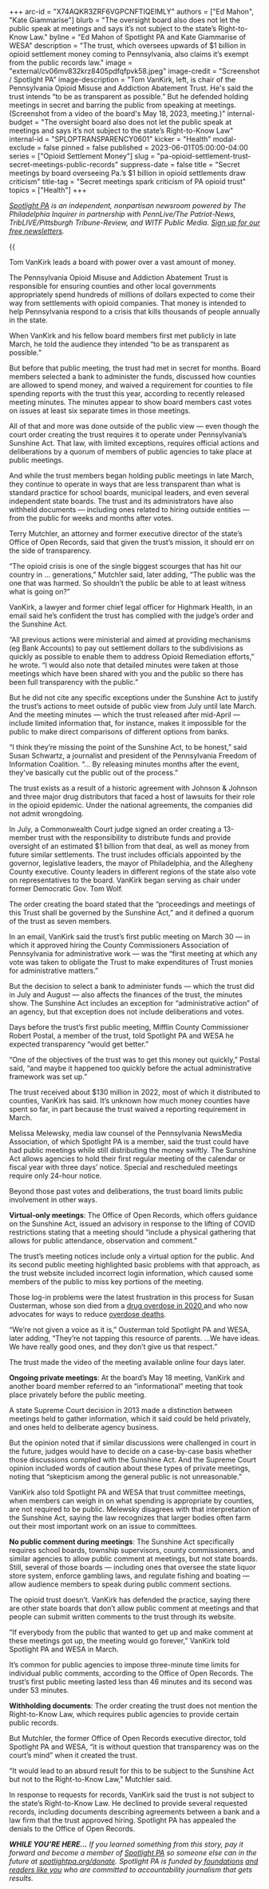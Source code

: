 +++
arc-id = "X74AQKR3ZRF6VGPCNFTIQEIMLY"
authors = ["Ed Mahon", "Kate Giammarise"]
blurb = "The oversight board also does not let the public speak at meetings and says it’s not subject to the state’s Right-to-Know Law."
byline = "Ed Mahon of Spotlight PA and Kate Giammarise of WESA"
description = "The trust, which oversees upwards of $1 billion in opioid settlement money coming to Pennsylvania, also claims it’s exempt from the public records law."
image = "external/cv06mv832krz8405pdfqfpvk58.jpeg"
image-credit = "Screenshot / Spotlight PA"
image-description = "Tom VanKirk, left, is chair of the Pennsylvania Opioid Misuse and Addiction Abatement Trust. He's said the trust intends “to be as transparent as possible.” But he defended holding meetings in secret and barring the public from speaking at meetings. (Screenshot from a video of the board's May 18, 2023, meeting.)"
internal-budget = "The oversight board also does not let the public speak at meetings and says it’s not subject to the state’s Right-to-Know Law"
internal-id = "SPLOPTRANSPARENCY0601"
kicker = "Health"
modal-exclude = false
pinned = false
published = 2023-06-01T05:00:00-04:00
series = ["Opioid Settlement Money"]
slug = "pa-opioid-settlement-trust-secret-meetings-public-records"
suppress-date = false
title = "Secret meetings by board overseeing Pa.’s $1 billion in opioid settlements draw criticism"
title-tag = "Secret meetings spark criticism of PA opioid trust"
topics = ["Health"]
+++

<a href="https://www.spotlightpa.org/"><i>Spotlight PA</i></a><i> is an independent, nonpartisan newsroom powered by The Philadelphia Inquirer in partnership with PennLive/The Patriot-News, TribLIVE/Pittsburgh Tribune-Review, and WITF Public Media. </i><a href="https://www.spotlightpa.org/newsletters"><i>Sign up for our free newsletters</i></a><i>.</i>

{{<audio label="Click here to listen to an audio introduction to this story." src="https://files.data.spotlightpa.org/uploads/01j8/pb67/opioid-transparency-with-intro-and-tag-2-.mp3" >}}

Tom VanKirk leads a board with power over a vast amount of money.

The Pennsylvania Opioid Misuse and Addiction Abatement Trust is responsible for ensuring counties and other local governments appropriately spend hundreds of millions of dollars expected to come their way from settlements with opioid companies. That money is intended to help Pennsylvania respond to a crisis that kills thousands of people annually in the state.

When VanKirk and his fellow board members first met publicly in late March, he told the audience they intended “to be as transparent as possible.”

But before that public meeting, the trust had met in secret for months. Board members selected a bank to administer the funds, discussed how counties are allowed to spend money, and waived a requirement for counties to file spending reports with the trust this year, according to recently released meeting minutes. The minutes appear to show board members cast votes on issues at least six separate times in those meetings.

All of that and more was done outside of the public view — even though the court order creating the trust requires it to operate under Pennsylvania’s Sunshine Act. That law, with limited exceptions, requires official actions and deliberations by a quorum of members of public agencies to take place at public meetings.

And while the trust members began holding public meetings in late March, they continue to operate in ways that are less transparent than what is standard practice for school boards, municipal leaders, and even several independent state boards. The trust and its administrators have also withheld documents — including ones related to hiring outside entities — from the public for weeks and months after votes.

<script src="https://www.spotlightpa.org/embed.js" async></script><div data-spl-embed-version="1" data-spl-src="https://www.spotlightpa.org/embeds/newsletter/"></div>

Terry Mutchler, an attorney and former executive director of the state’s Office of Open Records, said that given the trust’s mission, it should err on the side of transparency.

“The opioid crisis is one of the single biggest scourges that has hit our country in ... generations,” Mutchler said, later adding, “The public was the one that was harmed. So shouldn’t the public be able to at least witness what is going on?”

VanKirk, a lawyer and former chief legal officer for Highmark Health, in an email said he’s confident the trust has complied with the judge’s order and the Sunshine Act.

“All previous actions were ministerial and aimed at providing mechanisms (eg Bank Accounts) to pay out settlement dollars to the subdivisions as quickly as possible to enable them to address Opioid Remediation efforts,” he wrote. “I would also note that detailed minutes were taken at those meetings which have been shared with you and the public so there has been full transparency with the public.”

But he did not cite any specific exceptions under the Sunshine Act to justify the trust’s actions to meet outside of public view from July until late March. And the meeting minutes — which the trust released after mid-April — include limited information that, for instance, makes it impossible for the public to make direct comparisons of different options from banks.

“I think they’re missing the point of the Sunshine Act, to be honest,” said Susan Schwartz, a journalist and president of the Pennsylvania Freedom of Information Coalition. “... By releasing minutes months after the event, they’ve basically cut the public out of the process.”

The trust exists as a result of a historic agreement with Johnson &amp; Johnson and three major drug distributors that faced a host of lawsuits for their role in the opioid epidemic. Under the national agreements, the companies did not admit wrongdoing.

In July, a Commonwealth Court judge signed an order creating a 13-member trust with the responsibility to distribute funds and provide oversight of an estimated $1 billion from that deal, as well as money from future similar settlements. The trust includes officials appointed by the governor, legislative leaders, the mayor of Philadelphia, and the Allegheny County executive. County leaders in different regions of the state also vote on representatives to the board. VanKirk began serving as chair under former Democratic Gov. Tom Wolf.

The order creating the board stated that the “proceedings and meetings of this Trust shall be governed by the Sunshine Act,” and it defined a quorum of the trust as seven members.

In an email, VanKirk said the trust’s first public meeting on March 30 — in which it approved hiring the County Commissioners Association of Pennsylvania for administrative work — was the “first meeting at which any vote was taken to obligate the Trust to make expenditures of Trust monies for administrative matters.”

But the decision to select a bank to administer funds — which the trust did in July and August — also affects the finances of the trust, the minutes show. The Sunshine Act includes an exception for “administrative action” of an agency, but that exception does not include deliberations and votes.

Days before the trust’s first public meeting, Mifflin County Commissioner Robert Postal, a member of the trust, told Spotlight PA and WESA he expected transparency “would get better.”

“One of the objectives of the trust was to get this money out quickly,” Postal said, “and maybe it happened too quickly before the actual administrative framework was set up.”

The trust received about $130 million in 2022, most of which it distributed to counties, VanKirk has said. It’s unknown how much money counties have spent so far, in part because the trust waived a reporting requirement in March.

Melissa Melewsky, media law counsel of the Pennsylvania NewsMedia Association, of which Spotlight PA is a member, said the trust could have had public meetings while still distributing the money swiftly. The Sunshine Act allows agencies to hold their first regular meeting of the calendar or fiscal year with three days’ notice. Special and rescheduled meetings require only 24-hour notice.

Beyond those past votes and deliberations, the trust board limits public involvement in other ways.

<b>Virtual-only meetings</b>: The Office of Open Records, which offers guidance on the Sunshine Act, issued an advisory in response to the lifting of COVID restrictions stating that a meeting should “include a physical gathering that allows for public attendance, observation and comment.”

The trust’s meeting notices include only a virtual option for the public. And its second public meeting highlighted basic problems with that approach, as the trust website included incorrect login information, which caused some members of the public to miss key portions of the meeting.

Those log-in problems were the latest frustration in this process for Susan Ousterman, whose son died from a <a href="https://www.spotlightpa.org/news/2021/06/pa-medical-marijuana-insurance-drug-treatment-confusion/">drug overdose in 2020 </a>and who now advocates for ways to reduce <a href="https://www.usatoday.com/story/opinion/voices/2023/01/30/opioid-fentanyl-criminalization-wont-end-epidemic/11111983002/">overdose deaths</a>.

“We’re not given a voice as it is,” Ousterman told Spotlight PA and WESA, later adding, “They’re not tapping this resource of parents. …We have ideas. We have really good ones, and they don’t give us that respect.”

The trust made the video of the meeting available online four days later.

<b>Ongoing private meetings</b>: At the board’s May 18 meeting, VanKirk and another board member referred to an “informational” meeting that took place privately before the public meeting.

A state Supreme Court decision in 2013 made a distinction between meetings held to gather information, which it said could be held privately, and ones held to deliberate agency business.

But the opinion noted that if similar discussions were challenged in court in the future, judges would have to decide on a case-by-case basis whether those discussions complied with the Sunshine Act. And the Supreme Court opinion included words of caution about these types of private meetings, noting that “skepticism among the general public is not unreasonable.”

VanKirk also told Spotlight PA and WESA that trust committee meetings, when members can weigh in on what spending is appropriate by counties, are not required to be public. Melewsky disagrees with that interpretation of the Sunshine Act, saying the law recognizes that larger bodies often farm out their most important work on an issue to committees.

<b>No public comment during meetings</b>: The Sunshine Act specifically requires school boards, township supervisors, county commissioners, and similar agencies to allow public comment at meetings, but not state boards. Still, several of those boards — including ones that oversee the state liquor store system, enforce gambling laws, and regulate fishing and boating — allow audience members to speak during public comment sections.

The opioid trust doesn’t. VanKirk has defended the practice, saying there are other state boards that don’t allow public comment at meetings and that people can submit written comments to the trust through its website.

“If everybody from the public that wanted to get up and make comment at these meetings got up, the meeting would go forever,” VanKirk told Spotlight PA and WESA in March.

It’s common for public agencies to impose three-minute time limits for individual public comments, according to the Office of Open Records. The trust’s first public meeting lasted less than 46 minutes and its second was under 53 minutes.

<b>Withholding documents</b>: The order creating the trust does not mention the Right-to-Know Law, which requires public agencies to provide certain public records.

But Mutchler, the former Office of Open Records executive director, told Spotlight PA and WESA, “it is without question that transparency was on the court’s mind” when it created the trust.

<script src="https://www.spotlightpa.org/embed.js" async></script><div data-spl-embed-version="1" data-spl-src="https://www.spotlightpa.org/embeds/donate/?eyebrow_text=SPRING%20MEMBER%20DRIVE&teaser_text=Before%20you%20continue...%20This%20vital%20public-service%20journalism%20is%20only%20possible%20with%20your%20support.%20%3Cb%3EMake%20a%20gift%20to%20Spotlight%20PA%20now%20and%20it%20will%20be%20DOUBLED%20as%20part%20of%20our%20Spring%20Member%20Drive.%3C%2Fb%3E&cta_text=GET%20YOUR%20GIFT%20DOUBLED"></div>


“It would lead to an absurd result for this to be subject to the Sunshine Act but not to the Right-to-Know Law,” Mutchler said.

In response to requests for records, VanKirk said the trust is not subject to the state’s Right-to-Know Law. He declined to provide several requested records, including documents describing agreements between a bank and a law firm that the trust approved hiring. Spotlight PA has appealed the denials to the Office of Open Records.

<i><b>WHILE YOU’RE HERE...</b></i><i> If you learned something from this story, pay it forward and become a member of </i><a href="https://www.spotlightpa.org/"><i>Spotlight PA</i></a><i> so someone else can in the future at </i><a href="https://www.spotlightpa.org/donate"><i>spotlightpa.org/donate</i></a><i>. Spotlight PA is funded by</i><a href="https://www.spotlightpa.org/support"><i> foundations</i></a><i> </i><a href="https://www.spotlightpa.org/support"><i>and readers like you</i></a><i> who are committed to accountability journalism that gets results.</i>
